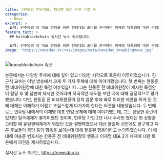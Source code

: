 ```yaml
---
title: 국민의힘 전당대회, 채상병 특검 논쟁 가열 속
categories:
  - News
excerpt: >
  요약: 민주당의 당 대표 연임을 위한 전당대회 출마를 준비하는 이재명 대통령에 대한 논의와 이에 대한 반응이 뜨겁다. 국민의힘 내에서는 최고위원 복당 문제와 친명계의 지배를 우려하면서 관련 사안에 대한 논란이 지속되고 있다. 이재명 대통령의 총선백서위원장 등 친명계 의원들의 최고위원 출마 선언에 대한 반응과 관측이 이어지고 있으며, 향후 이재명 2기 체제가 어떻게 흘러갈지 주목되고 있다. (150자)
feature_text: >
  ## koreablockchain 실시간 뉴스 속보입니다.

  요약: 민주당의 당 대표 연임을 위한 전당대회 출마를 준비하는 이재명 대통령에 대한 논의와 이에 대한 반응이 뜨겁다. 국민의힘 내에서는 최고위원 복당 문제와 친명계의 지배를 우려하면서 관련 사안에 대한 논란이 지속되고 있다. 이재명 대통령의 총선백서위원장 등 친명계 의원들의 최고위원 출마 선언에 대한 반응과 관측이 이어지고 있으며, 향후 이재명 2기 체제가 어떻게 흘러갈지 주목되고 있다. (150자)
image: 'https://newsdao.kr/res/images/meta/newsdao_breakingnews.jpg'
---
```


<p><img src="https://newsdao.kr/res/images/meta/newsdao_breakingnews.jpg" alt="koreablockchain 속보" /></p>

<p>본문에서는 다양한 주제에 대해 깊이 있고 다양한 시각으로 토론이 이루어졌습니다. 김근식 교수는 이날 방송에서 크게 두 가지 주제에 대해 이야기했습니다. 첫 번째는 한동훈 전 비대위원장에 대한 특검 이슈였습니다. 그는 한동훈 전 비대위원장이 제시한 특검안이 탈당 후 몇 달만에 제시한 것이라며 적극적인 태도를 보인 데에 대해 긍정적으로 평가했습니다. 다만, 한동훈 전 비대위원장이 정치 입문 후에 바로 이러한 제안을 하게 된 것에 대해는 이해하기 어렵고 조심스럽게 다가가야 한다는 의견을 내놓았습니다. 두 번째로는 민주당 내에서의 이재명 대표 연임 문제에 대해 이야기했는데, 그는 상당한 혼란이 있지만 일극체제가 불가피했던 것이며, 민주당 가입 2년 내내 수사만 했다는 현 상황을 고려할 때 유일권력체계가 되었던 것을 설명하였으나 대선 불출마 선언에도 불구하고 다른 후보들이 복당 등의 행동을 보이는데 대해 잘못된 행동이라고 논의하였습니다. 이 에 대해 이승훈 변호사는 한동훈 전 비대위원장의 행동과 이재명 대표 2기 체제에 대한 토론에서 의견을 제시하였습니다.</p>
실시간 뉴스 속보는, <a href="https://newsdao.kr" rel="dofollow">https://newsdao.kr</a>


